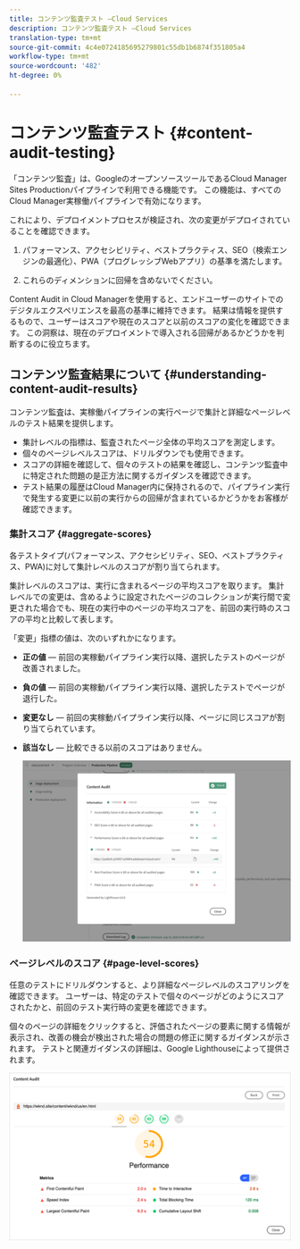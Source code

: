```yaml
---
title: コンテンツ監査テスト —Cloud Services
description: コンテンツ監査テスト —Cloud Services
translation-type: tm+mt
source-git-commit: 4c4e0724185695279801c55db1b6874f351805a4
workflow-type: tm+mt
source-wordcount: '482'
ht-degree: 0%

---
```



# コンテンツ監査テスト {#content-audit-testing}

「コンテンツ監査」は、GoogleのオープンソースツールであるCloud Manager Sites Productionパイプラインで利用できる機能です。 この機能は、すべてのCloud Manager実稼働パイプラインで有効になります。

これにより、デプロイメントプロセスが検証され、次の変更がデプロイされていることを確認できます。

1. パフォーマンス、アクセシビリティ、ベストプラクティス、SEO（検索エンジンの最適化）、PWA（プログレッシブWebアプリ）の基準を満たします。

1. これらのディメンションに回帰を含めないでください。

Content Audit in Cloud Managerを使用すると、エンドユーザーのサイトでのデジタルエクスペリエンスを最高の基準に維持できます。 結果は情報を提供するもので、ユーザーはスコアや現在のスコアと以前のスコアの変化を確認できます。 この洞察は、現在のデプロイメントで導入される回帰があるかどうかを判断するのに役立ちます。

## コンテンツ監査結果について {#understanding-content-audit-results}

コンテンツ監査は、実稼働パイプラインの実行ページで集計と詳細なページレベルのテスト結果を提供します。

* 集計レベルの指標は、監査されたページ全体の平均スコアを測定します。
* 個々のページレベルスコアは、ドリルダウンでも使用できます。
* スコアの詳細を確認して、個々のテストの結果を確認し、コンテンツ監査中に特定された問題の是正方法に関するガイダンスを確認できます。
* テスト結果の履歴はCloud Manager内に保持されるので、パイプライン実行で発生する変更に以前の実行からの回帰が含まれているかどうかをお客様が確認できます。

### 集計スコア {#aggregate-scores}

各テストタイプ(パフォーマンス、アクセシビリティ、SEO、ベストプラクティス、PWA)に対して集計レベルのスコアが割り当てられます。

集計レベルのスコアは、実行に含まれるページの平均スコアを取ります。 集計レベルでの変更は、含めるように設定されたページのコレクションが実行間で変更された場合でも、現在の実行中のページの平均スコアを、前回の実行時のスコアの平均と比較して表します。

「変更」指標の値は、次のいずれかになります。

* **正の値** — 前回の実稼動パイプライン実行以降、選択したテストのページが改善されました。

* **負の値** — 前回の実稼動パイプライン実行以降、選択したテストでページが退行した。

* **変更なし** — 前回の実稼動パイプライン実行以降、ページに同じスコアが割り当てられています。

* **該当なし** — 比較できる以前のスコアはありません。

   ![](/help/implementing/developing/introduction/assets/content-audit-test1.png)

### ページレベルのスコア {#page-level-scores}

任意のテストにドリルダウンすると、より詳細なページレベルのスコアリングを確認できます。 ユーザーは、特定のテストで個々のページがどのようにスコアされたかと、前回のテスト実行時の変更を確認できます。

個々のページの詳細をクリックすると、評価されたページの要素に関する情報が表示され、改善の機会が検出された場合の問題の修正に関するガイダンスが示されます。 テストと関連ガイダンスの詳細は、Google Lighthouseによって提供されます。

![](/help/implementing/developing/introduction/assets/page-level-scores.png)

